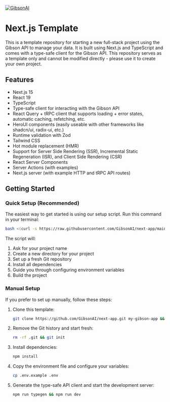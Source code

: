 [![GibsonAI](https://github.com/user-attachments/assets/26bc1002-f878-4995-a6c5-eb8d5eb69c28)](https://gibsonai.com/)

# Next.js Template

This is a template repository for starting a new full-stack project using the Gibson API to manage your data. It is built using Next.js and TypeScript and comes with a type-safe client for the Gibson API. This repository serves as a template only and cannot be modified directly - please use it to create your own project.

## Features

- Next.js 15
- React 19
- TypeScript
- Type-safe client for interacting with the Gibson API
- React Query + tRPC client that supports loading + error states, automatic caching, refetching, etc.
- HeroUI components (easily useable with other frameworks like shadcn/ui, radix-ui, etc.)
- Runtime validation with Zod
- Tailwind CSS
- Hot module replacement (HMR)
- Support for Server Side Rendering (SSR), Incremental Static Regeneration (ISR), and Client Side Rendering (CSR)
- React Server Components
- Server Actions (with examples)
- Next.js server (with example HTTP and tRPC API routes)

## Getting Started

### Quick Setup (Recommended)

The easiest way to get started is using our setup script. Run this command in your terminal:

```bash
bash <(curl -s https://raw.githubusercontent.com/GibsonAI/next-app/main/setup.sh)
```

The script will:

1. Ask for your project name
2. Create a new directory for your project
3. Set up a fresh Git repository
4. Install all dependencies
5. Guide you through configuring environment variables
6. Build the project

### Manual Setup

If you prefer to set up manually, follow these steps:

1. Clone this template:

   ```bash
   git clone https://github.com/GibsonAI/next-app.git my-gibson-app && cd my-gibson-app
   ```

2. Remove the Git history and start fresh:

   ```bash
   rm -rf .git && git init
   ```

3. Install dependencies:

   ```bash
   npm install
   ```

4. Copy the environment file and configure your variables:

   ```bash
   cp .env.example .env
   ```

5. Generate the type-safe API client and start the development server:

   ```bash
   npm run typegen && npm run dev
   ```
